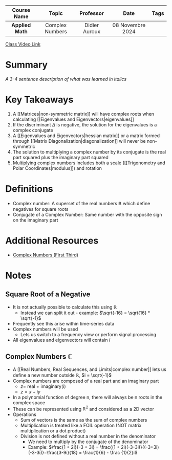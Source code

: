 |   Course Name    |      Topic      |   Professor   |       Date       | Tags |
| :--------------: | :-------------: | :-----------: | :--------------: | :--: |
| **Applied Math** | Complex Numbers | Didier Auroux | 08 Novembre 2024 |      |

[Class Video Link](URL)

# Summary
*A 3-4 sentence description of what was learned in italics*

# Key Takeaways
1. A [[Matrices|non-symmetric matrix]] will have complex roots when calculating [[Eigenvalues and Eigenvectors|eigenvalues]]
2. If the discriminant $\Delta$ is negative, the solution for the eigenvalues is a complex conjugate
3. A [[Eigenvalues and Eigenvectors|hessian matrix]] or a matrix formed through [[Matrix Diagonalization|diagonalization]] will never be non-symmetric
4. The solution to multiplying a complex number by its conjugate is the real part squared plus the imaginary part squared
5. Multiplying complex numbers includes both a scale ([[Trigonometry and Polar Coordinates|modulus]]) and rotation

# Definitions
- Complex number: A superset of the real numbers $\mathbb R$ which define negatives for square roots
- Conjugate of a Complex Number: Same number with the opposite sign on the imaginary part

# Additional Resources
- [Complex Numbers (First Third)](https://www.youtube.com/watch?v=cEwmlyaxLKQ)

# Notes
## Square Root of a Negative
- It is not actually possible to calculate this using $\mathbb R$
	- Instead we can split it out - example: $\sqrt{-16} = \sqrt{16} * \sqrt{-1}$
- Frequently see this arise within time-series data
- Complex numbers will be used
	- Lets us switch to a frequency view or perform signal processing
- All eigenvalues and eigenvectors will contain $i$
## Complex Numbers $\mathbb C$
- A [[Real Numbers, Real Sequences, and Limits|complex number]] lets us define a new number outside $\mathbb R$, $i = \sqrt{-1}$
- Complex numbers are composed of a real part and an imaginary part
	- $z =$ real + imaginary(i)
	- $z = x + iy$
- In a polynomial function of degree n, there will always be n roots in the complex space
- These can be represented using $\mathbb R^2$ and considered as a 2D vector
- Operations
	- Sum of vectors is the same as the sum of complex numbers
	- Multiplication is treated like a FOIL operation (NOT matrix multiplication or a dot product)
	- Division is not defined without a real number in the denominator
		- We need to multiply by the conjugate of the denominator
		- Example: $\frac{1 + 2i}{-3 + 3i} = \frac{(1 + 2i)(-3-3i)}{(-3+3i)(-3-3i)}=\frac{3-9i}{18} = \frac{1}{6} - \frac {1}{2}i$